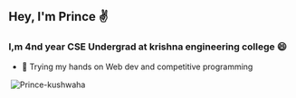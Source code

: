 ## Hey, I'm Prince ✌

### I,m 4nd year CSE Undergrad at krishna engineering college 😄

- 🌱 Trying my hands on Web dev and competitive programming


<!--<img src="https://github-profile-trophy.vercel.app/?username=Prince-kushwaha&column=3&margin-w=15&margin-h=15 (https://github.com/ryo-ma/github-profile-trophy)"> -->

<p>&nbsp;<img align="center" src="https://github-readme-stats.vercel.app/api?username=Prince-kushwaha&show_icons=true&count_private=true&theme=dark" alt="Prince-kushwaha" /></p>

